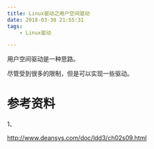 ```yaml
---
title: Linux驱动之用户空间驱动
date: 2018-03-30 21:55:31
tags:
	- Linux驱动

---
```




用户空间驱动是一种思路。

尽管受到很多的限制，但是可以实现一些驱动。



# 参考资料

1、

http://www.deansys.com/doc/ldd3/ch02s09.html